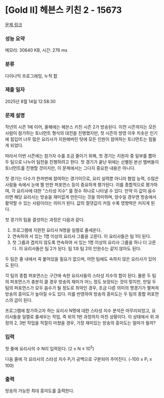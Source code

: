 # [Gold II] 헤븐스 키친 2 - 15673 

[문제 링크](https://www.acmicpc.net/problem/15673) 

### 성능 요약

메모리: 30640 KB, 시간: 276 ms

### 분류

다이나믹 프로그래밍, 누적 합

### 제출 일자

2025년 8월 14일 12:58:30

### 문제 설명

<p>작년의 시즌 1에 이어, 올해에는 헤븐스 키친 시즌 2가 방송된다. 이전 시즌까지는 모든 사람이 참가하는 토너먼트 형식의 대전을 진행했지만, 첫 시즌의 방영 이후 치솟은 인기에 힘입어 너무 많은 요리사가 지원해버린 탓에 모든 인원이 참여하는 토너먼트는 힘들게 되었다.</p>

<p>따라서 이번 시즌에는 참가자 수를 조금 줄이기 위해, 첫 경기는 지원자 중 일부를 뽑아 두 팀으로 나누어 팀전을 진행하려고 한다. 첫 경기가 끝난 뒤에는 선별된 본선 멤버들이 토너먼트를 진행할 것이지만, 이 문제에서는 그다지 중요한 내용은 아니다.</p>

<p>첫 경기는 다수가 한꺼번에 참여하는 경기이므로, 요리 실력뿐 아니라 협업 능력, 수많은 사람들 속에서 눈에 띌 만한 퍼포먼스 등이 중요하게 평가된다. 이를 종합적으로 평가하여, 각 요리사에 대한 "스타성 지수" 를 정수 하나로 나타낼 수 있다. 만약 이 값이 음수라면 해당 요리사는 방송을 재미없게 만든다는 것을 의미하며, 양수일 경우엔 방송에서 활약할 수 있는 사람이라는 의미가 된다. 값의 절댓값이 커질 수록 영향력은 커지게 된다.</p>

<p>첫 경기의 팀을 결성하는 과정은 다음과 같다.</p>

<ol>
	<li>프로그램에 지원한 요리사 N명을 일렬로 줄세운다.</li>
	<li>연속하여 서 있는 1명 이상의 요리사 그룹을 고른다. 이 요리사들은 팀 1이 된다.</li>
	<li>첫 그룹과 겹치지 않도록 연속하여 서 있는 1명 이상의 요리사 그룹을 하나 더 고른다. 이 요리사들은 팀 2가 된다. 팀 1과 팀 2의 인원수는 같지 않아도 된다.</li>
</ol>

<p>두 팀은 줄 내에서 꼭 붙어있을 필요가 없으며, 어떤 팀에도 속하지 않은 요리사가 있어도 된다.</p>

<p>각 팀의 종합 퍼포먼스는 구간에 속한 요리사들의 스타성 지수의 합이 된다. 물론 두 팀의 퍼포먼스가 충분히 클 경우 방송의 재미가 어느 정도 보장되는 것이 맞지만, 만일 두 팀의 퍼포먼스가 모두 음수가 될 정도로 최악인 경우, 조금 다른 의미의 명경기가 펼쳐져 방송의 흥미도가 높아질 수도 있다. 이를 반영하여 방송의 흥미도는 두 팀의 종합 퍼포먼스의 곱이 된다.</p>

<p>프로그램에 참가하고자 하는 요리사 N명에 대한 스타성 지수 분석은 마무리되었고, 요리사들을 일렬로 줄세우는 작업, 즉 위의 1번 과정까지 마친 상황이다. 이 상태에서 위 과정의 2, 3번 작업을 적절히 마쳤을 경우, 가장 재미있는 방송의 흥미도는 얼마가 될까?</p>

### 입력 

 <p>첫 줄에 요리사의 수 N이 입력된다. (2 ≤ N ≤ 10<sup>5</sup>)</p>

<p>다음 줄에 각 요리사의 스타성 지수 P<sub>i</sub>가 공백으로 구분되어 주어진다. (-100 ≤ P<sub>i</sub> ≤ 100)</p>

### 출력 

 <p>방송의 가능한 최대 흥미도를 출력한다.</p>

